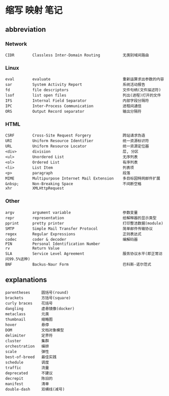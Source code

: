 缩写 映射 笔记
=============

abbreviation
------------

### Network

    CIDR        Classless Inter-Domain Routing          无类别域间路由

### Linux

    eval        evaluate                                重新运算求出参数的内容
    sar         System Activity Report                  系统活动报告
    fd          file descriptors                        文件句柄(文件描述符)
    lsof        list open files                         列出(进程)打开的文件
    IFS         Internal Field Separator                内部字段分隔符
    IPC         Inter-Process Communication             进程间通信
    ORS         Output Record separator                 输出分隔符

### HTML

    CSRF        Cross-Site Request Forgery              跨站请求伪造
    URI         Uniform Resource Identifier             统一资源标识符
    URL         Uniform Resource Locator                统一资源定位器
    <div>       division                                层, 分区
    <ul>        Unordered List                          无序列表
    <ol>        Ordered List                            有序列表
    <li>        List Item                               列表项
    <p>         paragraph                               段落
    MIME        Multipurpose Internet Mail Extension    多目标因特网邮件扩展
    &nbsp;      Non-Breaking Space                      不间断空格
    xhr         XMLHttpRequest

### Other

    argv        argument variable                       参数变量
    repr        representation                          给解释器的显示类型
    pprint      pretty printer                          打印整洁数据(module)
    SMTP        Simple Mail Transfer Protocol           简单邮件传输协议
    regex       Regular Expressions                     正则表达式
    codec       coder & decoder                         编解码器
    PIN         Personal Identification Number
    rv          Return Value
    SLA         Service Level Agreement                 服务协议水平(即正常访问99.5%这种)
    BNF         Backus-Naur Form                        巴科斯-诺尔范式

explanations
------------

    parentheses     圆括号(round)
    brackets        方括号(square)
    curly braces    花括号
    dangling        虚悬镜像(docker)
    metaclass       元类
    thumbnail       缩略图
    hover           悬停
    DOM             文档对象模型
    delimiter       定界符
    cluster         集群
    orchestration   编排
    scale           弹性
    best-of-breed   最佳实践
    schedule        调度
    traffic         流量
    deprecated      不建议
    decrepit        陈旧的
    manifest        清单
    double-dash     双横线(减号)

